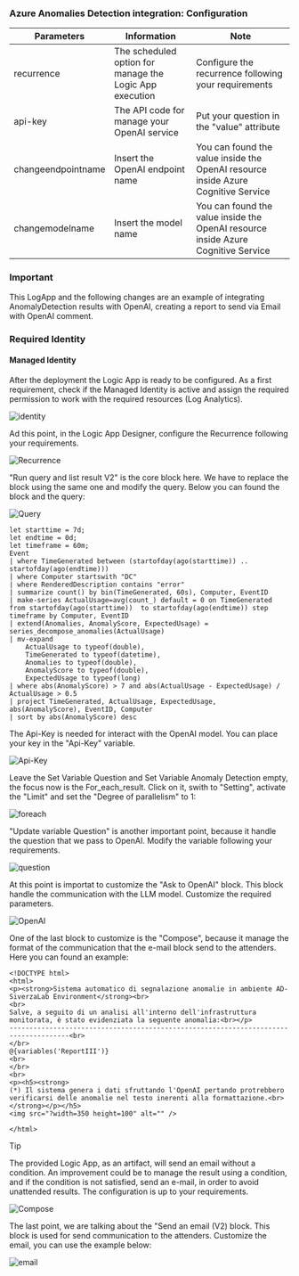 <h3>Azure Anomalies Detection integration: Configuration</h3>
 
| **Parameters** | **Information** | **Note** |
| ------------- | ------------- | ------------- |
| recurrence | The scheduled option for manage the Logic App execution | Configure the recurrence following your requirements |
| api-key | The API code for manage your OpenAI service | Put your question in the "value" attribute |
| changeendpointname | Insert the OpenAI endpoint name | You can found the value inside the OpenAI resource inside Azure Cognitive Service |
| changemodelname | Insert the model name | You can found the value inside the OpenAI resource inside Azure Cognitive Service |

<h3> Important </h3>
 This LogApp and the following changes are an example of integrating AnomalyDetection results with OpenAI, creating a report to send via Email with OpenAI comment. 

 
<h3>Required Identity</h3>
<h4>Managed Identity</h4>

After the deployment the Logic App is ready to be configured. As a first requirement, check if the Managed Identity is active and assign the required permission to work with the required resources (Log Analytics).


![identity](./images/identitypermission.jpg)

Ad this point, in the Logic App Designer, configure the Recurrence following your requirements.


![Recurrence](./images/recurrence.jpg)


"Run query and list result V2" is the core block here. We have to replace the block using the same one and modify the query. Below you can found the block and the query:


![Query](./images/KQL.jpg)

```KQL
let starttime = 7d; 
let endtime = 0d;
let timeframe = 60m;
Event 
| where TimeGenerated between (startofday(ago(starttime)) .. startofday(ago(endtime))) 
| where Computer startswith "DC"
| where RenderedDescription contains "error" 
| summarize count() by bin(TimeGenerated, 60s), Computer, EventID 
| make-series ActualUsage=avg(count_) default = 0 on TimeGenerated from startofday(ago(starttime)) 	to startofday(ago(endtime)) step timeframe by Computer, EventID 
| extend(Anomalies, AnomalyScore, ExpectedUsage) = series_decompose_anomalies(ActualUsage) 
| mv-expand
    ActualUsage to typeof(double),
    TimeGenerated to typeof(datetime),
    Anomalies to typeof(double),
    AnomalyScore to typeof(double),
    ExpectedUsage to typeof(long)
| where abs(AnomalyScore) > 7 and abs(ActualUsage - ExpectedUsage) / ActualUsage > 0.5 
| project TimeGenerated, ActualUsage, ExpectedUsage, abs(AnomalyScore), EventID, Computer
| sort by abs(AnomalyScore) desc
```


The Api-Key is needed for interact with the OpenAI model. You can place your key in the "Api-Key" variable.


![Api-Key](./images/apikey.jpg)


Leave the Set Variable Question and Set Variable Anomaly Detection empty, the focus now is the For_each_result. Click on it, swith to "Setting", activate the "Limit" and set the "Degree of parallelism" to 1:


![foreach](./images/parallelism.jpg)


"Update variable Question" is another important point, because it handle the question that we pass to OpenAI. Modify the variable following your requirements.


![question](./images/question.jpg)


At this point is importat to customize the "Ask to OpenAI" block. This block handle the communication with the LLM model. Customize the required parameters.


![OpenAI](./images/openai.jpg)


One of the last block to customize is the "Compose", because it manage the format of the communication that the e-mail block send to the attenders. Here you can found an example:

```Compose
<!DOCTYPE html>
<html>
<p><strong>Sistema automatico di segnalazione anomalie in ambiente AD- SiverzaLab Environment</strong><br>
<br>
Salve, a seguito di un analisi all'interno dell'infrastruttura monitorata, è stato evidenziata la seguente anomalia:<br></p>
-------------------------------------------------------------------------------------<br>
</br>
@{variables('ReportIII')}
<br>
</br>
<br>
<p><h5><strong>
(*) Il sistema genera i dati sfruttando l'OpenAI pertando protrebbero verificarsi delle anomalie nel testo inerenti alla formattazione.<br></strong></p></h5>
<img src="?width=350 height=100" alt="" />

</html>
```
> [!TIP]
> The provided Logic App, as an artifact, will send an email without a condition. An improvement could be to manage the result using a condition, and if the condition is not satisfied, send an e-mail, in order to avoid unattended results. The configuration is up to your requirements.

![Compose](./images/compose.jpg)


The last point, we are talking about the "Send an email (V2) block. This block is used for send communication to the attenders. Customize the email, you can use the example below:


![email](./images/emailandvariable.jpg)